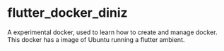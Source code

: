# flutter_docker_diniz
A experimental docker, used to learn how to create and manage docker.
This docker has a image of Ubuntu running a flutter ambient.
